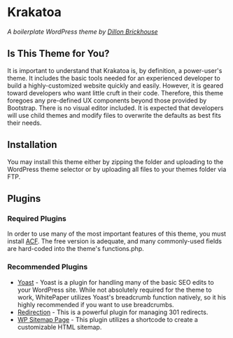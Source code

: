 # Krakatoa
_A boilerplate WordPress theme by [Dillon Brickhouse](https://drbrickhouse.com/)_

## Is This Theme for You?
It is important to understand that Krakatoa is, by definition, a power-user's theme. It includes the basic tools needed for an experienced developer to build a highly-customized website quickly and easily. However, it is geared toward developers who want little cruft in their code. Therefore, this theme foregoes any pre-defined UX components beyond those provided by Bootstrap. There is no visual editor included. It is expected that developers will use child themes and modify files to overwrite the defaults as best fits their needs.

## Installation
You may install this theme either by zipping the folder and uploading to the WordPress theme selector or by uploading all files to your themes folder via FTP.

## Plugins
### Required Plugins
In order to use many of the most important features of this theme, you must install [ACF](https://wordpress.org/plugins/advanced-custom-fields/). The free version is adequate, and many commonly-used fields are hard-coded into the theme's functions.php.

### Recommended Plugins
* [Yoast](https://wordpress.org/plugins/wordpress-seo/) - Yoast is a plugin for handling many of the basic SEO edits to your WordPress site. While not absolutely required for the theme to work, WhitePaper utilizes Yoast's breadcrumb function natively, so it his highly recommended if you want to use breadcrumbs.
* [Redirection](https://wordpress.org/plugins/redirection/) - This is a powerful plugin for managing 301 redirects.
* [WP Sitemap Page](https://wordpress.org/plugins/wp-sitemap-page/) - This plugin utilizes a shortcode to create a customizable HTML sitemap.
